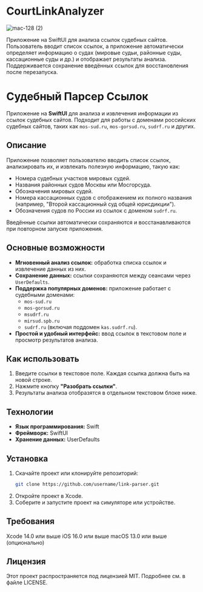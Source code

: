 # CourtLinkAnalyzer

![mac-128 (2)](https://github.com/user-attachments/assets/443de922-3b72-4614-9b21-a94fc2931524)


Приложение на SwiftUI для анализа ссылок судебных сайтов. Пользователь вводит список ссылок, а приложение автоматически определяет информацию о судах (мировые судьи, районные суды, кассационные суды и др.) и отображает результаты анализа. Поддерживается сохранение введённых ссылок для восстановления после перезапуска.

# Судебный Парсер Ссылок

Приложение на **SwiftUI** для анализа и извлечения информации из ссылок судебных сайтов. Подходит для работы с доменами российских судебных сайтов, таких как `mos-sud.ru`, `mos-gorsud.ru`, `sudrf.ru` и других.

## Описание

Приложение позволяет пользователю вводить список ссылок, анализировать их, и извлекать полезную информацию, такую как:
- Номера судебных участков мировых судей.
- Названия районных судов Москвы или Мосгорсуда.
- Обозначения мировых судей.
- Номера кассационных судов с отображением их полного названия (например, "Второй кассационный суд общей юрисдикции").
- Обозначения судов по России из ссылок с доменом `sudrf.ru`.

Введённые ссылки автоматически сохраняются и восстанавливаются при повторном запуске приложения.

## Основные возможности

- **Мгновенный анализ ссылок:** обработка списка ссылок и извлечение данных из них.
- **Сохранение данных:** ссылки сохраняются между сеансами через `UserDefaults`.
- **Поддержка популярных доменов:** приложение работает с судебными доменами:
  - `mos-sud.ru`
  - `mos-gorsud.ru`
  - `msudrf.ru`
  - `mirsud.spb.ru`
  - `sudrf.ru` (включая поддомен `kas.sudrf.ru`).
- **Простой и удобный интерфейс:** ввод ссылок в текстовом поле и просмотр результатов анализа.

## Как использовать

1. Введите ссылки в текстовое поле. Каждая ссылка должна быть на новой строке.
2. Нажмите кнопку **"Разобрать ссылки"**.
3. Результаты анализа отобразятся в отдельном текстовом блоке ниже.

## Технологии

- **Язык программирования:** Swift
- **Фреймворк:** SwiftUI
- **Хранение данных:** UserDefaults

## Установка

1. Скачайте проект или клонируйте репозиторий:
   ```bash
   git clone https://github.com/username/link-parser.git
2. Откройте проект в Xcode.
3. Соберите и запустите проект на симуляторе или устройстве.

## Требования

Xcode 14.0 или выше
iOS 16.0 или выше
macOS 13.0 или выше (опционально)

## Лицензия

Этот проект распространяется под лицензией MIT. Подробнее см. в файле LICENSE.

